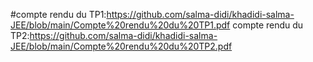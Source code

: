 #compte rendu du TP1:https://github.com/salma-didi/khadidi-salma-JEE/blob/main/Compte%20rendu%20du%20TP1.pdf
compte rendu du TP2:https://github.com/salma-didi/khadidi-salma-JEE/blob/main/Compte%20rendu%20du%20TP2.pdf
